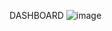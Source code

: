 DASHBOARD
![image](https://github.com/mohamedfahem/APS_BI/assets/74460411/6e6860c9-640f-4eba-b5ce-9fe15491c50b)
